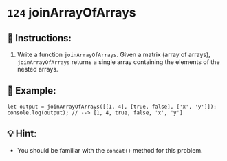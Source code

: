 # `124` joinArrayOfArrays

## 📝 Instructions:

1. Write a function `joinArrayOfArrays`. Given a matrix (array of arrays), `joinArrayOfArrays` returns a single array containing the elements of the nested arrays. 

## 📎 Example:

```Js
let output = joinArrayOfArrays([[1, 4], [true, false], ['x', 'y']]);
console.log(output); // --> [1, 4, true, false, 'x', 'y']
```

## 💡 Hint:

+ You should be familiar with the `concat()` method for this problem.
